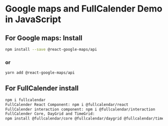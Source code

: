 # Google maps and FullCalender Demo in JavaScript

## For Google maps: Install

```zsh
npm install --save @react-google-maps/api
```

### or

```zsh
yarn add @react-google-maps/api
```


## For FullCalender install

```zsh
npm i fullcalendar
FullCalender React Component: npm i @fullcalendar/react
FullCalender interaction component: npm i @fullcalendar/interaction
FullCalender Core, DayGrid and TimeGrid:
npm install @fullcalendar/core @fullcalendar/daygrid @fullcalendar/timegrid @fullcalendar/list
```

